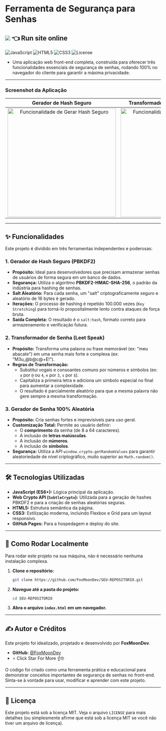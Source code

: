 # Ferramenta de Segurança para Senhas
## [![](https://img.shields.io/badge/Open-App-blue?style=for-the-badge)](https://foxmoondev.github.io/Gerador-SHA256/)  👈 Run site online

![JavaScript](https://img.shields.io/badge/JavaScript-ES6+-yellow?style=for-the-badge&logo=javascript)
![HTML5](https://img.shields.io/badge/HTML5-E34F26?style=for-the-badge&logo=html5)
![CSS3](https://img.shields.io/badge/CSS3-1572B6?style=for-the-badge&logo=css3)
![License](https://img.shields.io/badge/License-MIT-blue.svg?style=for-the-badge)
* Uma aplicação web front-end completa, construída para oferecer três funcionalidades essenciais de segurança de senhas, rodando 100% no navegador do cliente para garantir a máxima privacidade.

---

### Screenshot da Aplicação


| Gerador de Hash Seguro | Transformador de Senha (Leet Speak) | Gerador de Senha Aleatória |
| :---: | :---: | :---: |
| <img width="350" alt="Funcionalidade de Gerar Hash Seguro" src="https://github.com/user-attachments/assets/6e254797-22e8-4246-a9ec-e02278737948"> | <img width="350" alt="Funcionalidade de Transformar Senha" src="https://github.com/user-attachments/assets/a8d1d001-d957-46ff-9871-7b6718477171"> | <img width="350" alt="Funcionalidade de Gerar Senha Aleatória" src="https://github.com/user-attachments/assets/8ba22f96-2520-4669-951f-bd1c85409440"> |
---

## ✨ Funcionalidades

Este projeto é dividido em três ferramentas independentes e poderosas:

### 1. Gerador de Hash Seguro (PBKDF2)
- **Propósito:** Ideal para desenvolvedores que precisam armazenar senhas de usuários de forma segura em um banco de dados.
- **Segurança:** Utiliza o algoritmo **PBKDF2-HMAC-SHA-256**, o padrão da indústria para hashing de senhas.
- **Salt Aleatório:** Para cada senha, um "salt" criptograficamente seguro e aleatório de 16 bytes é gerado.
- **Iterações:** O processo de hashing é repetido 100.000 vezes (`Key Stretching`) para torná-lo propositalmente lento contra ataques de força bruta.
- **Saída Completa:** O resultado é o `salt:hash`, formato correto para armazenamento e verificação futura.

### 2. Transformador de Senha (Leet Speak)
- **Propósito:** Transforma uma palavra ou frase memorável (ex: "meu abacate") em uma senha mais forte e complexa (ex: "M3u_@b@c@+E!").
- **Regras de Transformação:**
    - Substitui vogais e consoantes comuns por números e símbolos (ex: `a` por `@` ou `4`, `e` por `3`, `s` por `$`).
    - Capitaliza a primeira letra e adiciona um símbolo especial no final para aumentar a complexidade.
    - O resultado é parcialmente aleatório para que a mesma palavra não gere sempre a mesma transformação.

### 3. Gerador de Senha 100% Aleatória
- **Propósito:** Cria senhas fortes e imprevisíveis para uso geral.
- **Customização Total:** Permite ao usuário definir:
    - O **comprimento** da senha (de 8 a 64 caracteres).
    - A inclusão de **letras maiúsculas**.
    - A inclusão de **números**.
    - A inclusão de **símbolos**.
- **Segurança:** Utiliza a API `window.crypto.getRandomValues` para garantir aleatoriedade de nível criptográfico, muito superior ao `Math.random()`.

---

## 🛠️ Tecnologias Utilizadas

- **JavaScript (ES6+):** Lógica principal da aplicação.
- **Web Crypto API (`SubtleCrypto`):** Utilizada para a geração de hashes PBKDF2 e para a criação de senhas aleatórias seguras.
- **HTML5:** Estrutura semântica da página.
- **CSS3:** Estilização moderna, incluindo Flexbox e Grid para um layout responsivo.
- **GitHub Pages:** Para a hospedagem e deploy do site.

---

## 🚀 Como Rodar Localmente

Para rodar este projeto na sua máquina, não é necessário nenhuma instalação complexa.

1.  **Clone o repositório:**
    ```bash
    git clone https://github.com/FoxMoonDev/SEU-REPOSITORIO.git
    ```

2.  **Navegue até a pasta do projeto:**
    ```bash
    cd SEU-REPOSITORIO
    ```

3.  **Abra o arquivo `index.html` em um navegador.**
   
---

## ✍️ Autor e Créditos

Este projeto foi idealizado, projetado e desenvolvido por **FoxMoonDev**.

- **GitHub:** [@FoxMoonDev](https://github.com/FoxMoonDev)
- ⭐ Click Star For More  ☝🤓

O código foi criado como uma ferramenta prática e educacional para demonstrar conceitos importantes de segurança de senhas no front-end. Sinta-se à vontade para usar, modificar e aprender com este projeto.

---

## 📜 Licença

Este projeto está sob a licença MIT. Veja o arquivo `LICENSE` para mais detalhes (ou simplesmente afirme que está sob a licença MIT se você não tiver um arquivo de licença).
